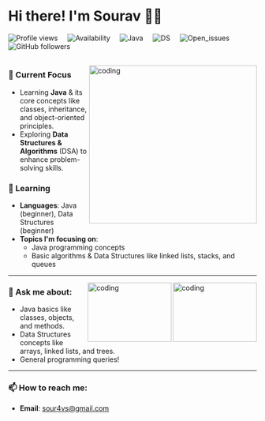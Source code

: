 # Hi there! I'm Sourav 👋✨

![Profile views](https://komarev.com/ghpvc/?username=Sour4vS&color=blue) &nbsp;&nbsp;&nbsp; ![Availability](https://img.shields.io/badge/Status-Active-green) &nbsp;&nbsp;&nbsp; ![Java](https://img.shields.io/badge/Java-Beginner-orange) &nbsp;&nbsp;&nbsp; ![DS](https://img.shields.io/badge/Data_Structures-Beginner-blue) &nbsp;&nbsp;&nbsp; ![Open_issues](https://img.shields.io/github/issues/Sour4vS/REPOSITORY_NAME?color=red) &nbsp;&nbsp;&nbsp; ![GitHub followers](https://img.shields.io/github/followers/Sour4vS?label=Followers&color=yellow)

<a href="https://www.animatedimages.org/cat-lines-562.htm">
  <img src="https://www.animatedimages.org/data/media/562/animated-line-image-0124.gif" border="0" alt="animated-line-image-0124" width="1920" height="2.5" />
</a>

<img align="right" alt="coding" width="340" height="320" 
src="https://media.giphy.com/media/2uxxXyTRFgIJaOZJTb/giphy.gif?cid=ecf05e47qqlchu4k2ypz9hrpkh8l84rmoh4nglgjo0y0zfmh&ep=v1_gifs_search&rid=giphy.gif&ct=g" alt="Animated GIF" />

### 🔭 Current Focus
- Learning **Java** & its core concepts like classes, inheritance, and object-oriented principles.
- Exploring **Data Structures & Algorithms** (DSA) to enhance problem-solving skills.

### 🌱 Learning
- **Languages**: Java (beginner), Data Structures (beginner)
- **Topics I'm focusing on**:
  - Java programming concepts
  - Basic algorithms & Data Structures like linked lists, stacks, and queues

---
<img align="right" alt="coding" width="170" height="120" 
src="https://media.giphy.com/media/L7AIyTuXaszW3shL0F/giphy.gif?cid=ecf05e47skdrznhys85dxei2bwzxio4l0x9doibujaexv0t1&ep=v1_gifs_related&rid=giphy.gif&ct=g"/>

<img align="right" alt="coding" width="170" height="120"  
src="https://media.giphy.com/media/DLz5I4BGyRSOlbSC3o/giphy.gif?cid=ecf05e47vtb56n47yrmmxhpuaiwn32qugmmfyh03onpisffz&ep=v1_gifs_search&rid=giphy.gif&ct=g" alt="Animated GIF" />
### 💬 Ask me about:
- Java basics like classes, objects, and methods.
- Data Structures concepts like arrays, linked lists, and trees.
- General programming queries!

---

### 📫 How to reach me:
- **Email**: sour4vs@gmail.com


<!-- Add any other details you'd like to share here! -->



<!--
**Sour4vS/Sour4vS** is a ✨ _special_ ✨ repository because its `README.md` (this file) appears on your GitHub profile.

Here are some ideas to get you started:

- 🔭 I’m currently working on ...
- 🌱 I’m currently learning ...
- 👯 I’m looking to collaborate on ...
- 🤔 I’m looking for help with ...
- 💬 Ask me about ...
- 📫 How to reach me: ...
- 😄 Pronouns: ...
- ⚡ Fun fact: ...
-->

